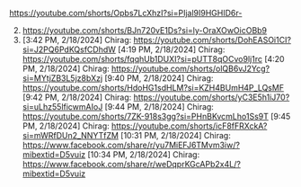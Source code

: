 https://youtube.com/shorts/Opbs7LcXhzI?si=PIjal9I9HGHID6r-

2. https://youtube.com/shorts/BJn720vE1Ds?si=ly-OraXOwOicOBb9
3. [3:42 PM, 2/18/2024] Chirag: https://youtube.com/shorts/DohEASOi1CI?si=J2PQ6PdKQsfCDhdW
[4:19 PM, 2/18/2024] Chirag: https://youtube.com/shorts/fqqhUb1DUXI?si=pUTT8qOCvo9lj1rc
[4:20 PM, 2/18/2024] Chirag: https://youtube.com/shorts/olQB6vJ2Ycg?si=MYtjZB3L5jz8bXzj
[9:40 PM, 2/18/2024] Chirag: https://youtube.com/shorts/HdoHG1sdHLM?si=KZH4BUmH4P_LQsMF
[9:42 PM, 2/18/2024] Chirag: https://youtube.com/shorts/yC3E5h1iJ70?si=uLhz55lficwmAIoJ
[9:44 PM, 2/18/2024] Chirag: https://youtube.com/shorts/7ZK-918s3gg?si=PHnBKvcmLho1Ss9T
[9:45 PM, 2/18/2024] Chirag: https://youtube.com/shorts/icF8fFRXckA?si=mWRfDUn2_NNYTfZM
[10:31 PM, 2/18/2024] Chirag: https://www.facebook.com/share/r/yu7MiEFJ6TMvm3iw/?mibextid=D5vuiz
[10:34 PM, 2/18/2024] Chirag: https://www.facebook.com/share/r/weDqprKGcAPb2x4L/?mibextid=D5vuiz

